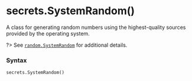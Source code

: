 # secrets.SystemRandom()

A class for generating random numbers using the highest-quality sources provided by the operating system.

?> See [`random.SystemRandom`](/modules/random/SystemRandom.md) for additional details.

### Syntax

```python
secrets.SystemRandom()
```
